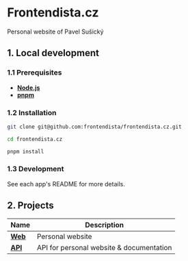 # Frontendista.cz

Personal website of Pavel Sušický

## 1. Local development

### 1.1 Prerequisites

-   [**Node.js**](https://nodejs.org)
-   [**pnpm**](https://pnpm.io)

### 1.2 Installation

```sh
git clone git@github.com:frontendista/frontendista.cz.git

cd frontendista.cz

pnpm install
```

### 1.3 Development

See each app's README for more details.

## 2. Projects

| Name                  | Description                              |
| --------------------- | ---------------------------------------- |
| [**Web**](./apps/web) | Personal website                         |
| [**API**](./apps/api) | API for personal website & documentation |
